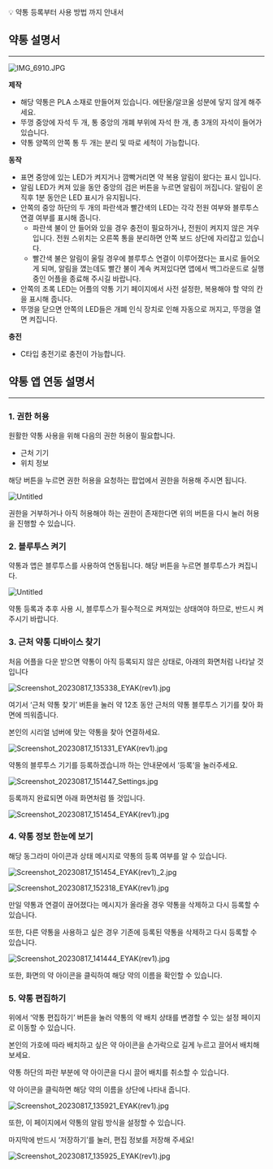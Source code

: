 <aside>
💡 약통 등록부터 사용 방법 까지 안내서

</aside>

## 약통 설명서

---

![IMG_6910.JPG](./img/device/IMG_6910.jpg)

**제작**

- 해당 약통은 PLA 소재로 만들어져 있습니다. 에탄올/알코올 성분에 닿지 않게 해주세요.
- 뚜껑 중앙에 자석 두 개, 통 중앙의 개폐 부위에 자석 한 개, 총 3개의 자석이 들어가 있습니다.
- 약통 양쪽의 안쪽 통 두 개는 분리 및 따로 세척이 가능합니다.

**동작**

- 표면 중앙에 있는 LED가 켜지거나 깜빡거리면 약 복용 알림이 왔다는 표시 입니다.
- 알림 LED가 켜져 있을 동안 중앙의 검은 버튼을 누르면 알림이 꺼집니다.
  알림이 온 직후 1분 동안은 LED 표시가 유지됩니다.
- 안쪽의 중앙 하단의 두 개의 파란색과 빨간색의 LED는 각각 전원 여부와 블루투스 연결 여부를 표시해 줍니다.
    - 파란색 불이 안 들어와 있을 경우 충전이 필요하거나, 전원이 켜지지 않은 겨우 입니다.
      전원 스위치는 오른쪽 통을 분리하면 안쪽 보드 상단에 자리잡고 있습니다.
    - 빨간색 불은 알림이 울릴 경우에 블루투스 연결이 이루어졌다는 표시로 들어오게 되며, 알림을 꼈는데도 빨간 불이 계속 켜져있다면 앱에서 백그라운드로 실행 중인 어플을 종료해 주시길 바랍니다.
- 안쪽의 초록 LED는 어플의 약통 기기 페이지에서 사전 설정한, 복용해야 할 약의 칸을 표시해 줍니다.
- 뚜껑을 닫으면 안쪽의 LED들은 개폐 인식 장치로 인해 자동으로 꺼지고, 뚜껑을 열면 켜집니다.

**충전**

- C타입 충전기로 충전이 가능합니다.

## 약통 앱 연동 설명서

---

### 1. 권한 허용

원활한 약통 사용을 위해 다음의 권한 허용이 필요합니다.

- 근처 기기
- 위치 정보

해당 버튼을 누르면 권한 허용을 요청하는 팝업에서 권한을 허용해 주시면 됩니다.

![Untitled](./img/device/Untitled.png)

권한을 거부하거나 아직 허용해야 하는 권한이 존재한다면 위의 버튼을 다시 눌러 허용을 진행할 수 있습니다.

### 2. 블루투스 켜기

약통과 앱은 블루투스를 사용하여 연동됩니다. 해당 버튼을 누르면 블루투스가 켜집니다.

![Untitled](./img/device/bluetooth.png)

약통 등록과 추후 사용 시, 블루투스가 필수적으로 켜져있는 상태여야 하므로, 반드시 켜주시기 바랍니다.

### 3. 근처 약통 디바이스 찾기

처음 어플을 다운 받으면 약통이 아직 등록되지 않은 상태로, 아래의 화면처럼 나타날 것입니다

![Screenshot_20230817_135338_EYAK(rev1).jpg](./img/device/Screenshot_20230817_135338_EYAK(rev1).jpg)

여기서 ‘근처 약통 찾기’ 버튼을 눌러 약 12초 동안 근처의 약통 블루투스 기기를 찾아 화면에 띄워줍니다.

본인의 시리얼 넘버에 맞는 약통을 찾아 연결하세요.

![Screenshot_20230817_151331_EYAK(rev1).jpg](./img/device/Screenshot_20230817_151331_EYAK(rev1).jpg)

약통의 블루투스 기기를 등록하겠습니까 하는 안내문에서 ‘등록’을 눌러주세요.

![Screenshot_20230817_151447_Settings.jpg](./img/device/Screenshot_20230817_151447_Settings.jpg)

등록까지 완료되면 아래 화면처럼 뜰 것입니다.

![Screenshot_20230817_151454_EYAK(rev1).jpg](./img/device/Screenshot_20230817_151454_EYAK(rev1).jpg)

### 4. 약통 정보 한눈에 보기

해당 동그라미 아이콘과 상태 메시지로 약통의 등록 여부를 알 수 있습니다.

![Screenshot_20230817_151454_EYAK(rev1)_2.jpg](./img/device/Screenshot_20230817_151454_EYAK(rev1)_2.jpg)

![Screenshot_20230817_152318_EYAK(rev1).jpg](./img/device/Screenshot_20230817_152318_EYAK(rev1).jpg)

만일 약통과 연결이 끊어졌다는 메시지가 올라올 경우 약통을 삭제하고 다시 등록할 수 있습니다.

또한, 다른 약통을 사용하고 싶은 경우 기존에 등록된 약통을 삭제하고 다시 등록할 수 있습니다.

![Screenshot_20230817_141444_EYAK(rev1).jpg](./img/device/Screenshot_20230817_141444_EYAK(rev1).jpg)

또한, 화면의 약 아이콘을 클릭하여 해당 약의 이름을 확인할 수 있습니다.

### 5. 약통 편집하기

위에서 ‘약통 편집하기’ 버튼을 눌러 약통의 약 배치 상태를 변경할 수 있는 설정 페이지로 이동할 수 있습니다.

본인의 가호에 따라 배치하고 싶은 약 아이콘을 손가락으로 길게 누르고 끌어서 배치해 보세요.

약통 하단의 파란 부분에 약 아이콘을 다시 끌어 배치를 취소할 수 있습니다.

약 아이콘을 클릭하면 해당 약의 이름을 상단에 나타내 줍니다.

![Screenshot_20230817_135921_EYAK(rev1).jpg](./img/device/Screenshot_20230817_135921_EYAK(rev1).jpg)

또한, 이 페이지에서 약통의 알림 방식을 설정할 수 있습니다.

마지막에 반드시 ‘저장하기’를 눌러, 편집 정보를 저장해 주세요!

![Screenshot_20230817_135925_EYAK(rev1).jpg](./img/device/Screenshot_20230817_135925_EYAK(rev1).jpg)